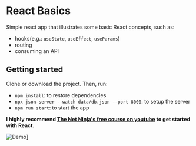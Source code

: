 # React Basics

Simple react app that illustrates some basic React concepts, such as:
- hooks(e.g.: `useState`, `useEffect`, `useParams`)
- routing
- consuming an API

## Getting started

Clone or download the project. Then, run:
- `npm install`: to restore dependencies
- `npx json-server --watch data/db.json --port 8000`: to setup the server
- `npm run start`: to start the app

**I highly recommend [The Net Ninja's free course on youtube](https://youtu.be/j942wKiXFu8) to get started with React.**

![Demo](https://s2.gifyu.com/images/ezgif.com-gif-maker4e41a40a7870c00e.gif)]
